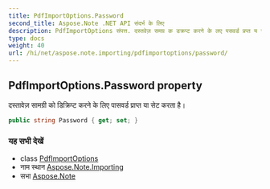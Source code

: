 ```yaml
---
title: PdfImportOptions.Password
second_title: Aspose.Note .NET API संदर्भ के लिए
description: PdfImportOptions संपत्त. दस्तवेज़ समग्र क डक्रप्ट करने के लए पसवर्ड प्रप्त य सेट करत है
type: docs
weight: 40
url: /hi/net/aspose.note.importing/pdfimportoptions/password/
---
```

## PdfImportOptions.Password property

दस्तावेज़ सामग्री को डिक्रिप्ट करने के लिए पासवर्ड प्राप्त या सेट करता है।

```csharp
public string Password { get; set; }
```

### यह सभी देखें

* class [PdfImportOptions](../)
* नाम स्थान [Aspose.Note.Importing](../../pdfimportoptions/)
* सभा [Aspose.Note](../../../)


